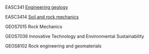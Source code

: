 [//]: # (---)

[//]: # (title: "Teaching experience 1")

[//]: # (collection: teaching)

[//]: # (type: "Undergraduate course")

[//]: # (permalink: /teaching/2014-spring-teaching-1)

[//]: # (venue: "University 1, Department")

[//]: # (date: 2014-01-01)

[//]: # (location: "City, Country")

[//]: # (---)

EASC341 [Engineering geology](https://webapp.science.hku.hk/sr4/servlet/enquiry?Type=Course&course_code=EASC3413)

EASC3414 [Soil and rock mechanics](https://webapp.science.hku.hk/sr4/servlet/enquiry?Type=Course&course_code=EASC3414)

GEOS7015 Rock Mechanics

GEOS7036 Innovative Technology and Environmental Sustainability

GEOS8102 Rock engineering and geomaterials